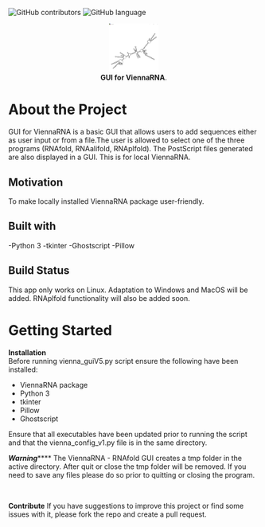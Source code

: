![GitHub contributors](https://img.shields.io/github/contributors/kariBifs/capston?color=color)
![GitHub language](https://img.shields.io/badge/language-Python-red)
<p align="center">
 <img src = "imagesread/viennaout.png" width =100>
 <br>
  <strong>GUI for ViennaRNA</strong>.</p>

# **About the Project**


GUI for ViennaRNA is a
basic GUI that allows users to add sequences either as 
user input or from a file.The user is allowed to select one of the three programs (RNAfold, RNAalifold, RNAplfold).
The PostScript files generated are also displayed in a GUI. 
This is for local ViennaRNA.


## **Motivation**


To make locally installed ViennaRNA package user-friendly.


## **Built with**


-Python 3
-tkinter
-Ghostscript
-Pillow


## **Build Status**


This app only works on Linux. Adaptation to Windows and MacOS will be added. RNAplfold functionality will also be added soon.


# **Getting Started**



**Installation**
<br>
Before running vienna_guiV5.py script ensure the 
following have been installed:

- ViennaRNA package
- Python 3
- tkinter
- Pillow
- Ghostscript

Ensure that all executables have been updated prior to
running the script and that the vienna_config_v1.py file
is in the same directory.

***********************Warning***************************
The ViennaRNA - RNAfold GUI creates a tmp folder in the
active directory. After quit or close the tmp folder will be 
removed. If you need to save any files please do so prior
to quitting or closing the program.
<!--how to use?-->
<br>

**Contribute**
If you have suggestions to improve this project or find some issues with it, please fork the repo and create a pull request.
